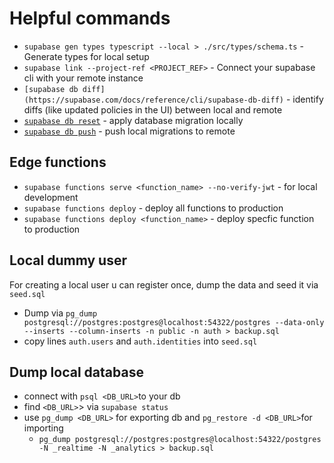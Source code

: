 # Helpful commands

- `supabase gen types typescript --local > ./src/types/schema.ts` - Generate types for local setup
- `supabase link --project-ref <PROJECT_REF>` - Connect your supabase cli with your remote instance
- `[supabase db diff](https://supabase.com/docs/reference/cli/supabase-db-diff)` - identify diffs (like updated policies in the UI) between local and remote
- [`supabase db reset`](https://supabase.com/docs/reference/cli/supabase-db-reset) - apply database migration locally
- [`supabase db push`](https://supabase.com/docs/reference/cli/supabase-db-push) - push local migrations to remote

## Edge functions

- `supabase functions serve <function_name> --no-verify-jwt` - for local development
- `supabase functions deploy` - deploy all functions to production
- `supabase functions deploy <function_name>` - deploy specfic function to production

## Local dummy user

For creating a local user u can register once, dump the data and seed it via `seed.sql `

- Dump via `pg_dump postgresql://postgres:postgres@localhost:54322/postgres --data-only --inserts --column-inserts -n public -n auth > backup.sql`
- copy lines `auth.users` and `auth.identities` into `seed.sql`

## Dump local database

- connect with `psql <DB_URL>`to your db
- find `<DB_URL>`> via `supabase status`
- use `pg_dump <DB_URL>` for exporting db and `pg_restore -d <DB_URL>`for importing
  - `pg_dump postgresql://postgres:postgres@localhost:54322/postgres -N _realtime -N _analytics > backup.sql  `
